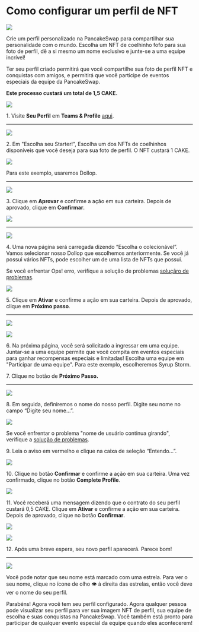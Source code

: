 # Como configurar um perfil de NFT

![](../../.gitbook/assets/how-to-nft-profiles-header.png)

Crie um perfil personalizado na PancakeSwap para compartilhar sua personalidade com o mundo. Escolha um NFT de coelhinho fofo para sua foto de perfil, dê a si mesmo um nome exclusivo e junte-se a uma equipe incrível!&#x20;

Ter seu perfil criado permitirá que você compartilhe sua foto de perfil NFT e conquistas com amigos, e permitirá que você participe de eventos especiais da equipe da PancakeSwap.

**Este processo custará um total de 1,5 CAKE.**

![](<../../.gitbook/assets/image (160).png>)

1\. Visite **Seu Perfil**  em **Teams & Profile** [aqui](https://pancakeswap.finance/profile).

***

![](<../../.gitbook/assets/image (159).png>)

2\. Em "Escolha seu Starter!", Escolha um dos NFTs de coelhinhos disponíveis que você deseja para sua foto de perfil. O NFT custará 1 CAKE.

![](<../../.gitbook/assets/image (162).png>)

Para este exemplo, usaremos Dollop.

***

![](<../../.gitbook/assets/image (163).png>)

3\. Clique em **Aprovar** e confirme a ação em sua carteira. Depois de aprovado, clique em **Confirmar**.

![](<../../.gitbook/assets/image (165).png>)

***

![](<../../.gitbook/assets/image (166) (1) (1) (1) (1) (1) (1) (1) (1) (1).png>)

4\. Uma nova página será carregada dizendo “Escolha o colecionável”. Vamos selecionar nosso Dollop que escolhemos anteriormente. Se você já possui vários NFTs, pode escolher um de uma lista de NFTs que possui.

Se você enfrentar Ops! erro, verifique a solução de problemas [soluçãro de problemas](https://docs.pancakeswap.finance/help/troubleshooting#oops-we-couldnt-find-any-pancake-collectibles-in-your-wallet).

![](<../../.gitbook/assets/image (169).png>)

5\. Clique em **Ativar** e confirme a ação em sua carteira. Depois de aprovado, clique em **Próximo passo**.

***

![](<../../.gitbook/assets/image (170).png>)

![](<../../.gitbook/assets/image (171).png>)

6\. Na próxima página, você será solicitado a ingressar em uma equipe. Juntar-se a uma equipe permite que você compita em eventos especiais para ganhar recompensas especiais e limitadas! Escolha uma equipe em "Participar de uma equipe". Para este exemplo, escolheremos Syrup Storm.

7\. Clique no botão de **Próximo Passo.**

***

![](<../../.gitbook/assets/image (173).png>)

8\. Em seguida, definiremos o nome do nosso perfil. Digite seu nome no campo “Digite seu nome…”.

![](<../../.gitbook/assets/image (174).png>)

Se você enfrentar o problema "nome de usuário continua girando", verifique a [solução de problemas](https://docs.pancakeswap.finance/help/troubleshooting#checking-username-keeps-spinning).

9\. Leia o aviso em vermelho e clique na caixa de seleção “Entendo…”.

![](<../../.gitbook/assets/image (175).png>)

10\. Clique no botão **Confirmar** e confirme a ação em sua carteira. Uma vez confirmado, clique no botão **Complete Profile**.

![](<../../.gitbook/assets/image (176).png>)

11\. Você receberá uma mensagem dizendo que o contrato do seu perfil custará 0,5 CAKE. Clique em **Ativar** e confirme a ação em sua carteira. Depois de aprovado, clique no botão **Confirmar**.

![](<../../.gitbook/assets/image (178).png>)

![](<../../.gitbook/assets/image (179).png>)

12\. Após uma breve espera, seu novo perfil aparecerá. Parece bom!

***

![](<../../.gitbook/assets/image (180).png>)

Você pode notar que seu nome está marcado com uma estrela. Para ver o seu nome, clique no ícone de olho 👁 à direita das estrelas, então você deve ver o nome do seu perfil.&#x20;

Parabéns! Agora você tem seu perfil configurado. Agora qualquer pessoa pode visualizar seu perfil para ver sua imagem NFT de perfil, sua equipe de escolha e suas conquistas na PancakeSwap. Você também está pronto para participar de qualquer evento especial da equipe quando eles acontecerem!
